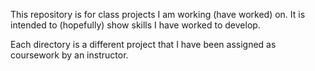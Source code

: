 This repository is for class projects I am working (have worked) on. It is intended to (hopefully) show skills I have worked to develop.

Each directory is a different project that I have been assigned as coursework by an instructor.
